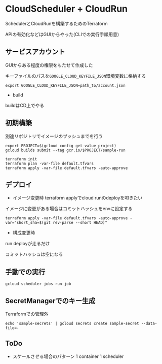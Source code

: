 # CloudScheduler + CloudRun

SchedulerとCloudRunを構築するためのTerraform

APIの有効化などはGUIからやった(CLIでの実行手順用意)

## サービスアカウント

GUIからある程度の権限をもたせて作成した

キーファイルのパスを`GOOGLE_CLOUD_KEYFILE_JSON`環境変数に格納する

```shell
export GOOGLE_CLOUD_KEYFILE_JSON=path_to/account.json
```

- build

buildはCD上でやる

## 初期構築

別途リポジトリでイメージのプッシュまでを行う

```shell
export PROJECT=$(gcloud config get-value project)
gcloud builds submit --tag gcr.io/$PROJECT/sample-run
```

```shell
terraform init
terraform plan -var-file default.tfvars
terraform apply -var-file default.tfvars -auto-approve
```

## デプロイ
- イメージ変更時
terraform applyでcloud runのdeployを叩きたい

イメージに変更がある場合はコミットハッシュをenvに設定する

```
terraform apply -var-file default.tfvars -auto-approve -var="short_sha=$(git rev-parse --short HEAD)"
```

- 構成変更時

run deployが走るだけ

コミットハッシュは空になる

## 手動での実行

```
gcloud scheduler jobs run job
```

## SecretManagerでのキー生成

Terraformでの管理外

```
echo 'sample-secrets' | gcloud secrets create sample-secret --data-file=-
```


## ToDo
- スケールさせる場合のパターン 1 container 1 scheduler